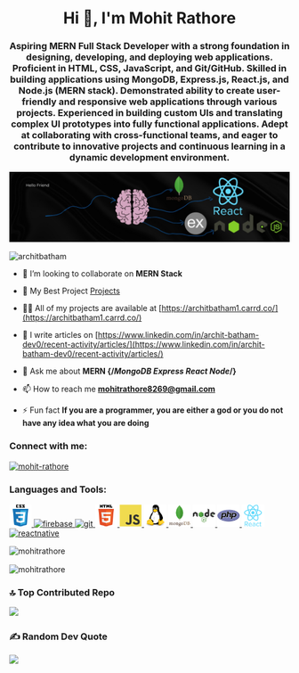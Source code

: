 <h1 align="center">Hi 👋, I'm Mohit Rathore</h1>
<h3 align="center">Aspiring MERN Full Stack Developer with a strong foundation in designing, developing, and deploying web applications. Proficient in HTML, CSS, JavaScript, and Git/GitHub. Skilled in building applications using MongoDB, Express.js, React.js, and Node.js (MERN stack). Demonstrated ability to create user-friendly and responsive web applications through various projects. Experienced in building custom UIs and translating complex UI prototypes into fully functional applications. Adept at collaborating with cross-functional teams, and eager to contribute to innovative projects and continuous learning in a dynamic development environment. </h3>
 <img src="https://github.com/architbatham/ArchitProfile/blob/main/my.jpg?raw=true" alt="Description of the image">


<p align="left"> <img src="https://komarev.com/ghpvc/?username=architbatham&label=Profile%20views&color=0e75b6&style=flat" alt="architbatham" /> </p>


- 👯 I’m looking to collaborate on **MERN Stack**

- 🤝 My Best Project [Projects](https://github.com/mohitrathore07/Calculator_Project)

- 👨‍💻 All of my projects are available at [https://architbatham1.carrd.co/](https://architbatham1.carrd.co/)

- 📝 I write articles on [https://www.linkedin.com/in/archit-batham-dev0/recent-activity/articles/](https://www.linkedin.com/in/archit-batham-dev0/recent-activity/articles/)

- 💬 Ask me about **MERN {/*MongoDB Express React Node*/}**

- 📫 How to reach me **mohitrathore8269@gmail.com**

- ⚡ Fun fact **If you are a programmer, you are either a god or you do not have any idea what you are doing**

<h3 align="left">Connect with me:</h3>
<p align="left">
<a href="https://www.linkedin.com/in/mohit-rathore-451054251/" target="blank"><img align="center" src="https://raw.githubusercontent.com/rahuldkjain/github-profile-readme-generator/master/src/images/icons/Social/linked-in-alt.svg" alt="mohit-rathore" height="30" width="40" /></a>
</p>

<h3 align="left">Languages and Tools:</h3>
<p align="left"> <a href="https://www.w3schools.com/css/" target="_blank" rel="noreferrer"> <img src="https://raw.githubusercontent.com/devicons/devicon/master/icons/css3/css3-original-wordmark.svg" alt="css3" width="40" height="40"/> </a> <a href="https://firebase.google.com/" target="_blank" rel="noreferrer"> <img src="https://www.vectorlogo.zone/logos/firebase/firebase-icon.svg" alt="firebase" width="40" height="40"/> </a> <a href="https://git-scm.com/" target="_blank" rel="noreferrer"> <img src="https://www.vectorlogo.zone/logos/git-scm/git-scm-icon.svg" alt="git" width="40" height="40"/> </a> <a href="https://www.w3.org/html/" target="_blank" rel="noreferrer"> <img src="https://raw.githubusercontent.com/devicons/devicon/master/icons/html5/html5-original-wordmark.svg" alt="html5" width="40" height="40"/> </a> <a href="https://developer.mozilla.org/en-US/docs/Web/JavaScript" target="_blank" rel="noreferrer"> <img src="https://raw.githubusercontent.com/devicons/devicon/master/icons/javascript/javascript-original.svg" alt="javascript" width="40" height="40"/> </a> <a href="https://www.linux.org/" target="_blank" rel="noreferrer"> <img src="https://raw.githubusercontent.com/devicons/devicon/master/icons/linux/linux-original.svg" alt="linux" width="40" height="40"/> </a> <a href="https://www.mongodb.com/" target="_blank" rel="noreferrer"> <img src="https://raw.githubusercontent.com/devicons/devicon/master/icons/mongodb/mongodb-original-wordmark.svg" alt="mongodb" width="40" height="40"/> </a> <a href="https://nodejs.org" target="_blank" rel="noreferrer"> <img src="https://raw.githubusercontent.com/devicons/devicon/master/icons/nodejs/nodejs-original-wordmark.svg" alt="nodejs" width="40" height="40"/> </a> <a href="https://www.php.net" target="_blank" rel="noreferrer"> <img src="https://raw.githubusercontent.com/devicons/devicon/master/icons/php/php-original.svg" alt="php" width="40" height="40"/> </a> <a href="https://reactjs.org/" target="_blank" rel="noreferrer"> <img src="https://raw.githubusercontent.com/devicons/devicon/master/icons/react/react-original-wordmark.svg" alt="react" width="40" height="40"/> </a> <a href="https://reactnative.dev/" target="_blank" rel="noreferrer"> <img src="https://reactnative.dev/img/header_logo.svg" alt="reactnative" width="40" height="40"/> </a> </p>

<p><img align="center" src="https://github-readme-stats.vercel.app/api/top-langs?username=architbatham&show_icons=true&locale=en&layout=compact" alt="mohitrathore" /></p>

<p><img align="center" src="https://github-readme-streak-stats.herokuapp.com/?user=architbatham&" alt="mohitrathore" /></p>

### 🔝 Top Contributed Repo
![](https://github-contributor-stats.vercel.app/api?username=architbatham&limit=5&theme=dark&combine_all_yearly_contributions=true)


### ✍️ Random Dev Quote
![](https://quotes-github-readme.vercel.app/api?type=horizontal&theme=radical)
